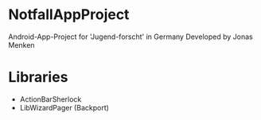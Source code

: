 NotfallAppProject
=================
Android-App-Project for 'Jugend-forscht' in Germany
Developed by Jonas Menken

Libraries
=========
* ActionBarSherlock
* LibWizardPager (Backport)
